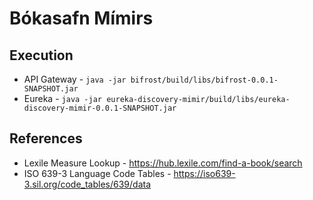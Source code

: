 # Bókasafn Mímirs

## Execution
- API Gateway - `java -jar bifrost/build/libs/bifrost-0.0.1-SNAPSHOT.jar`
- Eureka - `java -jar eureka-discovery-mimir/build/libs/eureka-discovery-mimir-0.0.1-SNAPSHOT.jar`

## References
- Lexile Measure Lookup - https://hub.lexile.com/find-a-book/search
- ISO 639-3 Language Code Tables - https://iso639-3.sil.org/code_tables/639/data
